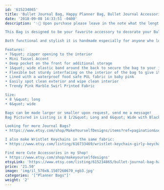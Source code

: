 ```yaml
---
id: '615234865'
title: 'Bullet Journal Bag, Happy Planner Bag, Bullet Journal Accessories, Daily Planner Pouch, Pencil Pouch, Planner Cover, Happy Planner Cover'
date: '2018-09-08 14:33:51 -0400'
description: '✨📓 Upon purchase please leave in the note what the length and width of your journal(binder, notebook, etc) so i can cut the elastic strap accordingly. 📓✨

This Bag is designed to be your favorite accessory to decorate your Bullet Journal, Binder or Planner with. This simple storage solution helps to keep all of your pens, pencils, markers, and tools in one place: conveniently attached to your journal! 

Both functional and stylish it is handmade especially for anyone who loves to be creative and decorate or personalize their journals. This bag is also a Back to School staple for binders and agendas, with a deep pocket in the front that will hold a phone and other essentials. Handmade with experience, and a standard for high quality. 

Features:
• 7&quot; zipper opening to the interior
• Mini Tassel Accent
• Deep pocket on the front for additional storage 
• 1&quot; wide elastic band around the back to secure the bag to your journal.
• Flexible but sturdy interfacing on the interior of the bag to give it shape and help with wear.
• Lined with a waterproof food safe PUL fabric in baby pink
• Easily spot clean exterior and wipe clean interior
• Trendy Pink Marble Swirl Printed Fabric

Size:
• 8 ½&quot; long
• 6&quot; wide

Bags can be made larger or smaller upon request, send me a message!
Bag Pictured in Listing is 8 1/2&quot; Long and 6&quot; Wide with Black Zipper & Tassel and has a Black elastic strap.

Looking for more Journal Bags?
• https://www.etsy.com/shop/MakeYourselfDesigns/items?ref=pagination&section_id=23962985

I also make Wristlet Keychains in the same fabric:
• https://www.etsy.com/listing/616733469/wristlet-keychain-girly-keychain-key-fob?ref=shop_home_active_16

Find more Cute Accessories in my Shop!
• https://www.etsy.com/shop/makeyourselfdesigns'
etsyLink: 'https://www.etsy.com/listing/615234865/bullet-journal-bag-happy-planner-bag?utm_source=synctostaticsite&utm_medium=api&utm_campaign=api'
price: '21.50'
image: 'img/il_570xN.1507260670_ngb3.jpg'
categories: '["Planner Bags"]'
weight: '2'
---
```

